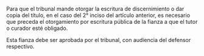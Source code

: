 Para que el tribunal mande otorgar la escritura de discernimiento o dar copia del título, en el caso del 2° inciso del artículo anterior, es necesario que preceda el otorgamiento por escritura pública de la fianza a que el tutor o curador esté obligado.

Esta fianza debe ser aprobada por el tribunal, con audiencia del defensor respectivo.